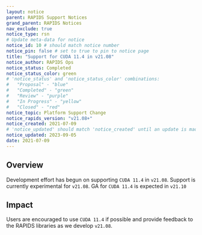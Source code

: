 ```yaml
---
layout: notice
parent: RAPIDS Support Notices
grand_parent: RAPIDS Notices
nav_exclude: true
notice_type: rsn
# Update meta-data for notice
notice_id: 10 # should match notice number
notice_pin: false # set to true to pin to notice page
title: "Support for CUDA 11.4 in v21.08"
notice_author: RAPIDS Ops
notice_status: Completed
notice_status_color: green
# 'notice_status' and 'notice_status_color' combinations:
#   "Proposal" - "blue"
#   "Completed" - "green"
#   "Review" - "purple"
#   "In Progress" - "yellow"
#   "Closed" - "red"
notice_topic: Platform Support Change
notice_rapids_version: "v21.08+"
notice_created: 2021-07-09
# 'notice_updated' should match 'notice_created' until an update is made
notice_updated: 2023-09-05
date: 2021-07-09
---
```


## Overview

Development effort has begun on supporting `CUDA 11.4` in `v21.08`. Support is currently experimental for `v21.08`. GA for `CUDA 11.4` is expected in `v21.10`

## Impact

Users are encouraged to use `CUDA 11.4` if possible and provide feedback to the RAPIDS libraries as we develop `v21.08`.
